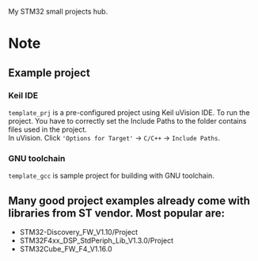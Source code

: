 My STM32 small projects hub.
# Note
## Example project
### Keil IDE
`template_prj` is a pre-configured project using Keil uVision IDE.
To run the project. You have to correctly set the Include Paths to the folder contains files used in the project.  
In uVision. Click `'Options for Target'` -> `C/C++` -> `Include Paths`.  
### GNU toolchain
`template_gcc` is sample project for building with GNU toolchain.

## Many good project examples already come with libraries from ST vendor. Most popular are:
+ STM32-Discovery_FW_V1.10/Project
+ STM32F4xx_DSP_StdPeriph_Lib_V1.3.0/Project
+ STM32Cube_FW_F4_V1.16.0
